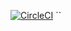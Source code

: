 [![CircleCI](https://circleci.com/gh/oyindonesia/portal/tree/master.svg?style=shield&circle-token=010bb44153d68ba92e06dbf7c5f097186c52308d)](https://circleci.com/gh/oyindonesia/portal/tree/master)
``